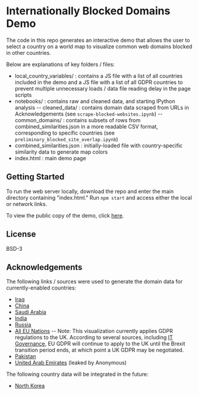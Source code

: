 # Internationally Blocked Domains Demo
The code in this repo generates an interactive demo that allows the user to select a country on a world map to visualize common web domains blocked in other countries.

Below are explanations of key folders / files:
- local_country_variables/ : contains a JS file with a list of all countries included in the demo and a JS file with a list of all GDPR countries to prevent multiple unnecessary loads / data file reading delay in the page scripts
- notebooks/ : contains raw and cleaned data, and starting IPython analysis
-- cleaned_data/ : contains domain data scraped from URLs in Acknowledgements (see `scrape-blocked-websites.ipynb`)
-- common_domains/ : contains subsets of rows from combined_similarities.json in a more readable CSV format, corresponding to specific countries (see `preliminary_blocked_site_overlap.ipynb`)
- combined_similarities.json : initially-loaded file with country-specific similarity data to generate map colors
- index.html : main demo page

## Getting Started
To run the web server locally, download the repo and enter the main directory containing "index.html." Run `npm start` and access either the local or network links.

To view the public copy of the demo, click [here](https://pair-interoperability-demo.herokuapp.com/).

## License
BSD-3

## Acknowledgements
The following links / sources were used to generate the domain data for currently-enabled countries:
- [Iraq](https://www.theregister.co.uk/2014/07/01/revealed_the_great_firewall_of_iraq/)
- [China](https://cyber.harvard.edu/filtering/china/)
- [Saudi Arabia](https://cyber.harvard.edu/filtering/saudiarabia/)
- [India](https://www.medianama.com/2012/05/223-isp-wise-list-of-blocked-sites-indiablocks/)
- [Russia](https://web.archive.org/web/20140710063312/http://www.antizapret.info/)
- [All EU Nations](https://data.verifiedjoseph.com/dataset/websites-not-available-eu-gdpr)
-- Note: This visualization currently applies GDPR regulations to the UK. According to several sources, including [IT Governance](https://www.itgovernance.co.uk/eu-gdpr-uk-dpa-2018-uk-gdpr), EU GDPR will continue to apply to the UK until the Brexit transition period ends, at which point a UK GDPR may be negotiated.
- [Pakistan](https://propakistani.pk/wp-content/uploads/2010/05/blocked.html)
- [United Arab Emirates](https://pastehtml.com/view/c3321xhl7.rtxt) (leaked by Anonymous)

The following country data will be integrated in the future:
- [North Korea](https://www.npr.org/sections/thetwo-way/2016/09/21/494902997/north-korea-accidentally-reveals-it-only-has-28-websites)
